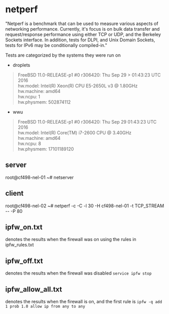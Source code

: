 # netperf

"Netperf is a benchmark that can be used to measure various aspects of
networking performance. Currently, it's focus is on bulk data transfer and
request/response performance using either TCP or UDP, and the Berkeley Sockets
interface. In addition, tests for DLPI, and Unix Domain Sockets, tests for IPv6
may be conditionally compiled-in."

Tests are categorized by the systems they were run on
- droplets
> FreeBSD 11.0-RELEASE-p1 #0 r306420: Thu Sep 29 > 01:43:23 UTC 2016  
> hw.model: Intel(R) Xeon(R) CPU E5-2650L v3 @ 1.80GHz  
> hw.machine: amd64  
> hw.ncpu: 1  
> hw.physmem: 502874112  

- wwu
> FreeBSD 11.0-RELEASE-p1 #0 r306420: Thu Sep 29 01:43:23 UTC 2016  
> hw.model: Intel(R) Core(TM) i7-2600 CPU @ 3.40GHz  
> hw.machine: amd64  
> hw.ncpu: 8  
> hw.physmem: 17101189120  

## server
root@cf498-nel-01 ~# netserver

## client
root@cf498-nel-02 ~# netperf -c -C -l 30 -H cf498-nel-01 -t TCP_STREAM -- -P 80

## ipfw_on.txt
denotes the results when the firewall was on using the rules in ipfw_rules.txt

## ipfw_off.txt
denotes the results when the firewall was disabled
  `service ipfw stop`

## ipfw_allow_all.txt
denotes the results when the firewall is on, and the first rule is 
  `ipfw -q add 1 prob 1.0 allow ip from any to any`
